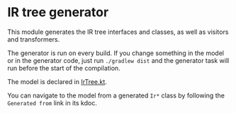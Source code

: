 # IR tree generator

This module generates the IR tree interfaces and classes, as well as visitors and transformers.

The generator is run on every build. If you change something in the model or in the generator code, just run `./gradlew dist` and the generator task will run before the start of the compilation.

The model is declared in [IrTree.kt](src/org/jetbrains/kotlin/ir/generator/IrTree.kt).

You can navigate to the model from a generated `Ir*` class by following the `Generated from` link in its kdoc.
